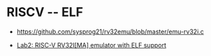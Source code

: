 # RISCV -- ELF

* https://github.com/sysprog21/rv32emu/blob/master/emu-rv32i.c

* [Lab2: RISC-V RV32I[MA] emulator with ELF support](https://hackmd.io/@sysprog/rJAufgHYS)
